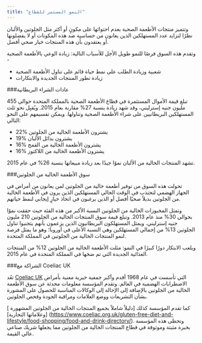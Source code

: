 ```yaml
---
title: "النمو المستمر للقطاع"
---
```

وتتميز منتجات الأطعمة الصحية بعدم احتوائها على مكونٍ أو أكثر مثل الجلوتين والألبان نظرًا لتزايد عدد المستهلكين الذين يعانون من حساسية ضد هذه المكونات أو لا يفضلونها أو يعتقدون بأن هذه المنتجات خيار صحي أفضل.

وتقدم هذه السوق فرصًا للنمو طويل الأجل للأسباب التالية:
زيادة الوعي بالأطعمة الصحية -
- شعبية وزيادة الطلب على نمط حياة قائم على تناول الأطعمة الصحية
- زيادة تطور المنتجات الجديدة والابتكارات

###عادات الشراء البريطانية

تبلغ قيمة الأموال المستثمرة في قطاع الأطعمة الصحية بالمملكة المتحدة حوالي 455 مليون جنيه إسترليني، وقد شهد زيادة بنسبة 27% مقارنة بعام 2015.
ويُقبِل نحو ثلث المستهلكين البريطانيين على شراء الأطعمة الصحية وتناولها. ويمكن تقسيمهم على النحو التالي:
- 22% يشترون الأطعمة الخالية من الجلوتين
- 19% يشترون بدائل الألبان
- 16% يشترون الأطعمة الخالية من القمح
- 16% يشترون الأطعمة الخالية من اللاكتوز

تشهد المنتجات الخالية من الألبان نموًا جيدًا بعد زيادة مبيعاتها بنسبة 26% في عام 2015.

###سوق الأطعمة الخالية من الجلوتين

تحولت هذه السوق من توفير أطعمة خالية من الجلوتين لمن يعانون من أمراض في الجهاز الهضمي لتجتذب في الوقت الحالي المستهلكين الذين يرون في الأطعمة الخالية من الجلوتين بديلاً صحيًا أفضل أو الذين يرغبون في اتخاذ خيارٍ إيجابي لنمط حياتهم.

وتمثل المخبوزات الخالية من الجلوتين النسبة الأكبر من هذه الفئة حيث حققت نموًا بحوالي 30% منذ عام 2013. وتبلغ قيمة سوق المنتجات الخالية من الجلوتين 210 مليون جنيه إسترليني. ويمثل المستهلكون البريطانيون الذين يزعمون بأنهم يتجنبوا تناول الجلوتين 13% من إجمالي المستهلكين وهي النسبة الأعلى في أوروبا؛ وهو ما يمثل فرصة لنمو المنتجات الخالية من الجلوتين في المملكة المتحدة.

ويلعب الابتكار دورًا كبيرًا في النمو: مثلت الأطعمة الخالية من الجلوتين 12% من المنتجات الغذائية الجديدة التي تم ضخها في المملكة المتحدة في عام 2015.

###الشراكة مع Coeliac UK

تعُد [Coeliac UK](https://www.coeliac.org.uk/) التي تأسست في عام 1968 أقدم وأكبر جمعية خيرية معنية بأمراض الاضطرابات الهضمية في العالم. وتقدم المؤسسة معلومات محدثة عن سوق الأطعمة الخالية من الجلوتين بالإضافة إلى الإحالة إلى الوكالات المناسبة للحصول على المشورة بشأن التشريعات ووضع العلامات ومراقبة الجودة وفحص الجلوتين.

[
كما تقدم المؤسسة كذلك [دليلاً شاملاً بجميع المنتجات الخالية من الجلوتين المشهورة وعلاماتها التجارية]] (https://www.coeliac.org.uk/gluten-free-diet-and-lifestyle/food-shopping/food-and-drink-directory/). وتحظى هذه المؤسسة بخبرة مثبتة وموثوقة في قطاع المنتجات الخالية من الجلوتين مما يجعلها شريك صناعي عالي القيمة.

